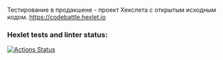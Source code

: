 Тестирование в продакшене - проект Хекслета с открытым исходным кодом.
https://codebattle.hexlet.io


### Hexlet tests and linter status:
[![Actions Status](https://github.com/GoldDrakon/qa-engineer-project-85/actions/workflows/hexlet-check.yml/badge.svg)](https://github.com/GoldDrakon/qa-engineer-project-85/actions)
